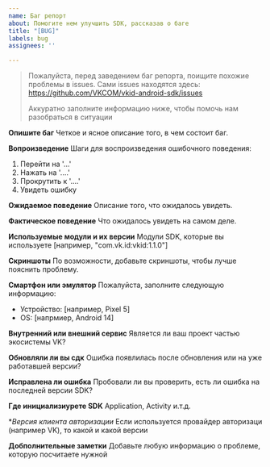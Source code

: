 ```yaml
---
name: Баг репорт
about: Помогите нем улучшить SDK, рассказав о баге
title: "[BUG]"
labels: bug
assignees: ''

---
```


> Пожалуйста, перед заведением баг репорта, поищите похожие проблемы в issues.
> Сами issues находятся здесь: https://github.com/VKCOM/vkid-android-sdk/issues
> 
> Аккуратно заполните информацию ниже, чтобы помочь нам разобраться в ситуации

**Опишите баг**
Четкое и ясное описание того, в чем состоит баг.

**Вопроизведение**
Шаги для воспроизведения ошибочного поведения:
1. Перейти на '...'
2. Нажать на '....'
3. Прокрутить к '....'
4. Увидеть ошибку

**Ожидаемое поведение**
Описание того, что ожидалось увидеть.

**Фактическое поведение**
Что ожидалось увидеть на самом деле.

**Используемые модули и их версии**
Модули SDK, которые вы используете [например, "com.vk.id:vkid:1.1.0"]

**Скриншоты**
По возможности, добавьте скриншоты, чтобы лучше пояснить проблему.

**Смартфон или эмулятор**
Пожалуйста, заполните следующую информацию:
 - Устройство: [например, Pixel 5]
 - OS: [напрмиер, Android 14]

**Внутренний или внешний сервис**
Является ли ваш проект частью экосистемы VK?

**Обновляли ли вы сдк**
Ошибка появлилась после обновления или на уже работавшей версии?

**Исправлена ли ошибка**
Пробовали ли вы проверить, есть ли ошибка на последней версии SDK?

**Где инициализиурете SDK**
Application, Activity и.т.д.

**Версия клиента авторизации*
Если используется провайдер авторизаци (например VK), то какой и какой версии

**Добполнительные заметки**
Добавьте любую информацию о проблеме, которую посчитаете нужной
